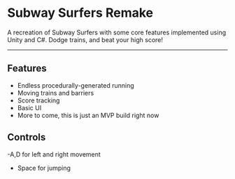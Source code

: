 # Subway Surfers Remake


A recreation of Subway Surfers with some core features implemented using Unity and C#. Dodge trains, and beat your high score!



---

## Features

- Endless procedurally-generated running
- Moving trains and barriers
- Score tracking
- Basic UI
- More to come, this is just an MVP build right now

## Controls
-A,D for left and right movement
- Space for jumping

